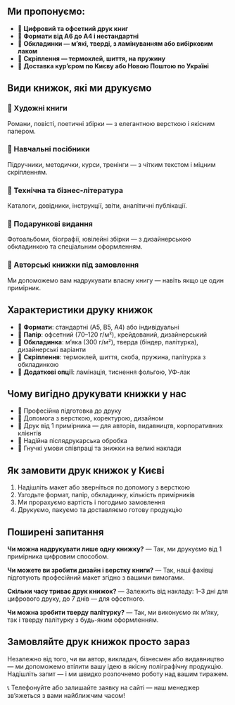 ## Ми пропонуємо:

* 🔹 **Цифровий та офсетний друк книг**
* 🔹 **Формати від A6 до A4 і нестандартні**
* 🔹 **Обкладинки — м’які, тверді, з ламінуванням або вибірковим лаком**
* 🔹 **Скріплення — термоклей, шиття, на пружину**
* 🔹 **Доставка кур’єром по Києву або Новою Поштою по Україні**

## Види книжок, які ми друкуємо

### 🔸 Художні книги

Романи, повісті, поетичні збірки — з елегантною версткою і якісним папером.

### 🔸 Навчальні посібники

Підручники, методички, курси, тренінги — з чітким текстом і міцним скріпленням.

### 🔸 Технічна та бізнес-література

Каталоги, довідники, інструкції, звіти, аналітичні публікації.

### 🔸 Подарункові видання

Фотоальбоми, біографії, ювілейні збірки — з дизайнерською обкладинкою та спеціальним оформленням.

### 🔸 Авторські книжки під замовлення

Ми допоможемо вам надрукувати власну книгу — навіть якщо це один примірник.

## Характеристики друку книжок

* 📌 **Формати**: стандартні (A5, B5, A4) або індивідуальні
* 📌 **Папір**: офсетний (70–120 г/м²), крейдований, дизайнерський
* 📌 **Обкладинка**: м’яка (300 г/м²), тверда (біндер, палітурка), дизайнерські варіанти
* 📌 **Скріплення**: термоклей, шиття, скоба, пружина, палітурка з обкладинкою
* 📌 **Додаткові опції**: ламінація, тиснення фольгою, УФ-лак

## Чому вигідно друкувати книжки у нас

* 🔹 Професійна підготовка до друку
* 🔹 Допомога з версткою, коректурою, дизайном
* 🔹 Друк від 1 примірника — для авторів, видавництв, корпоративних клієнтів
* 🔹 Надійна післядрукарська обробка
* 🔹 Гнучкі умови співпраці та знижки на великі наклади

## Як замовити друк книжок у Києві

1. Надішліть макет або зверніться по допомогу з версткою
2. Узгодьте формат, папір, обкладинку, кількість примірників
3. Ми прорахуємо вартість і погодимо замовлення
4. Друкуємо, пакуємо та доставляємо готову продукцію

## Поширені запитання

**Чи можна надрукувати лише одну книжку?**
— Так, ми друкуємо від 1 примірника цифровим способом.

**Чи можете ви зробити дизайн і верстку книги?**
— Так, наші фахівці підготують професійний макет згідно з вашими вимогами.

**Скільки часу триває друк книжок?**
— Залежить від накладу: 1–3 дні для цифрового друку, до 7 днів — для офсетного.

**Чи можна зробити тверду палітурку?**
— Так, ми виконуємо як м’яку, так і тверду палітурку з будь-яким оформленням.

## Замовляйте друк книжок просто зараз

Незалежно від того, чи ви автор, викладач, бізнесмен або видавництво — ми допоможемо втілити вашу ідею в якісну поліграфічну продукцію. Надішліть запит — і ми швидко розпочнемо роботу над вашим тиражем.

📞 Телефонуйте або залишайте заявку на сайті — наш менеджер зв’яжеться з вами найближчим часом!
